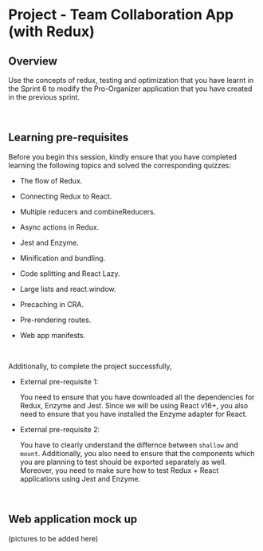 # Project - Team Collaboration App (with Redux)

## Overview

Use the concepts of redux, testing and optimization that you have learnt in the Sprint 6 to modify the Pro-Organizer application that you have created in the previous sprint.

<br />

## Learning pre-requisites

Before you begin this session, kindly ensure that you have completed learning the following topics and solved the corresponding quizzes:

- The flow of Redux.

- Connecting Redux to React.
  
- Multiple reducers and combineReducers.

- Async actions in Redux.

- Jest and Enzyme.

- Minification and bundling.

- Code splitting and React Lazy.

- Large lists and react.window.

- Precaching in CRA.

- Pre-rendering routes.

- Web app manifests.

<br />

Additionally, to complete the project successfully,

- External pre-requisite 1:

    You need to ensure that you have downloaded all the dependencies for Redux, Enzyme and Jest. Since we will be using React v16+, you also need to ensure that you have installed the Enzyme adapter for React.

- External pre-requisite 2:

    You have to clearly understand the differnce between ```shallow``` and ```mount```. Additionally, you also need to ensure that the components which you are planning to test should be exported separately as well. Moreover, you need to make sure how to test Redux + React applications using Jest and Enzyme.

<br />

## Web application mock up

(pictures to be added here)

<br />




